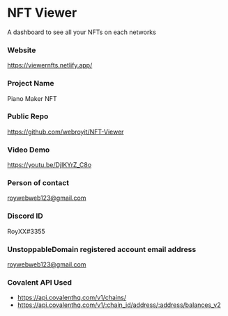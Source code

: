 # NFT Viewer
A dashboard to see all your NFTs on each networks

### Website
https://viewernfts.netlify.app/

### Project Name
Piano Maker NFT

### Public Repo
https://github.com/webroyit/NFT-Viewer

### Video Demo
https://youtu.be/DjIKYrZ_C8o

### Person of contact
roywebweb123@gmail.com

### Discord ID
RoyXX#3355

### UnstoppableDomain registered account email address
roywebweb123@gmail.com

### Covalent API Used
- https://api.covalenthq.com/v1/chains/
- https://api.covalenthq.com/v1/:chain_id/address/:address/balances_v2